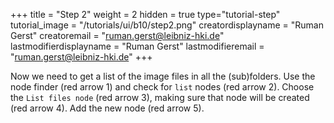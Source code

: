 +++
title = "Step 2"
weight = 2
hidden = true
type="tutorial-step"
tutorial_image = "/tutorials/ui/b10/step2.png"
creatordisplayname = "Ruman Gerst"
creatoremail = "ruman.gerst@leibniz-hki.de"
lastmodifierdisplayname = "Ruman Gerst"
lastmodifieremail = "ruman.gerst@leibniz-hki.de"
+++

Now we need to get a list of the image files in all the (sub)folders. Use the node finder (red arrow 1)  and check for `list` nodes (red arrow 2). Choose the `List files node` (red arrow 3), making sure that node will be created (red arrow 4). Add the new node (red arrow 5). 
